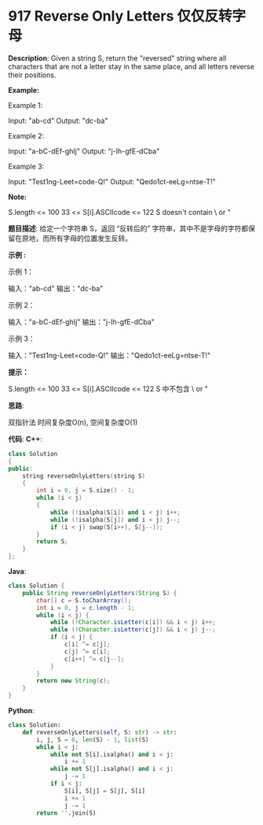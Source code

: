 # 917 Reverse Only Letters 仅仅反转字母

__Description__:
Given a string S, return the "reversed" string where all characters that are not a letter stay in the same place, and all letters reverse their positions.

__Example:__

Example 1:

Input: "ab-cd"
Output: "dc-ba"

Example 2:

Input: "a-bC-dEf-ghIj"
Output: "j-Ih-gfE-dCba"

Example 3:

Input: "Test1ng-Leet=code-Q!"
Output: "Qedo1ct-eeLg=ntse-T!"

__Note:__

S.length <= 100
33 <= S[i].ASCIIcode <= 122
S doesn't contain \ or "

__题目描述__:
给定一个字符串 S，返回 “反转后的” 字符串，其中不是字母的字符都保留在原地，而所有字母的位置发生反转。

__示例 :__

示例 1：

输入："ab-cd"
输出："dc-ba"

示例 2：

输入："a-bC-dEf-ghIj"
输出："j-Ih-gfE-dCba"

示例 3：

输入："Test1ng-Leet=code-Q!"
输出："Qedo1ct-eeLg=ntse-T!"

__提示：__

S.length <= 100
33 <= S[i].ASCIIcode <= 122
S 中不包含 \ or "

__思路__:

双指针法
时间复杂度O(n), 空间复杂度O(1)

__代码__:
__C++__:

```C++
class Solution 
{
public:
    string reverseOnlyLetters(string S) 
    {
        int i = 0, j = S.size() - 1;
        while (i < j)
        {
            while (!isalpha(S[i]) and i < j) i++;     
            while (!isalpha(S[j]) and i < j) j--;
            if (i < j) swap(S[i++], S[j--]);
        }
        return S;
    }
};
```

__Java__:

```Java
class Solution {
    public String reverseOnlyLetters(String S) {
        char[] c = S.toCharArray();
        int i = 0, j = c.length - 1;
        while (i < j) {
            while (!Character.isLetter(c[i]) && i < j) i++;
            while (!Character.isLetter(c[j]) && i < j) j--;
            if (i < j) {
                c[i] ^= c[j];
                c[j] ^= c[i];
                c[i++] ^= c[j--];
            }
        }
        return new String(c);
    }
}
```

__Python__:

```Python
class Solution:
    def reverseOnlyLetters(self, S: str) -> str:
        i, j, S = 0, len(S) - 1, list(S)
        while i < j:
            while not S[i].isalpha() and i < j:
                i += 1
            while not S[j].isalpha() and i < j:
                j -= 1
            if i < j:
                S[i], S[j] = S[j], S[i]
                i += 1
                j -= 1
        return ''.join(S)
```

